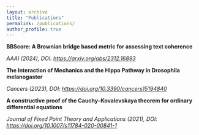 ```yaml
---
layout: archive
title: "Publications"
permalink: /publications/
author_profile: true
---
```


**BBScore: A Brownian bridge based metric for assessing text coherence**

 *AAAI (2024), DOI: https://arxiv.org/abs/2312.16893*
 
**The Interaction of Mechanics and the Hippo Pathway in Drosophila melanogaster**

  *Cancers (2023), DOI: https://doi.org/10.3390/cancers15194840*


**A constructive proof of the Cauchy–Kovalevskaya theorem for ordinary differential equations**

  *Journal of Fixed Point Theory and Applications (2021), DOI: https://doi.org/10.1007/s11784-020-00841-1*
